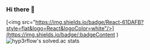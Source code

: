 ### Hi there 👋
[<img src="https://img.shields.io/badge/React-61DAFB?style=flat&logo=React&logoColor=white"/>](https://img.shields.io/badge/:badgeContent
)
![hyp3rflow's solved.ac stats](https://github-readme-solvedac.hyp3rflow.vercel.app/api/?handle=parkswon1)
<!--
**parkswon1/parkswon1** is a ✨ _special_ ✨ repository because its `README.md` (this file) appears on your GitHub profile.

Here are some ideas to get you started:

- 🔭 I’m currently working on ...
- 🌱 I’m currently learning ...
- 👯 I’m looking to collaborate on ...
- 🤔 I’m looking for help with ...
- 💬 Ask me about ...
- 📫 How to reach me: ...
- 😄 Pronouns: ...
- ⚡ Fun fact: ...
-->
